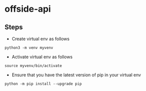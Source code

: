 # offside-api

## Steps

* Create virtual env as follows

```
python3 -m venv myvenv
```

* Activate virtual env as follows

```
source myvenv/bin/activate
```

* Ensure that you have the latest version of pip in your virtual env
```
python -m pip install --upgrade pip
```
